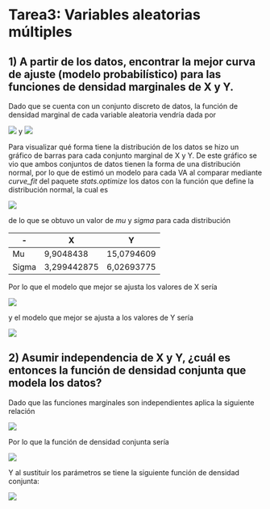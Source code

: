 # Tarea3: Variables aleatorias múltiples
## 1) A partir de los datos, encontrar la mejor curva de ajuste (modelo probabilístico) para las funciones de densidad marginales de X y Y.

Dado que se cuenta con un conjunto discreto de datos, la función de densidad marginal de cada variable aleatoria vendría dada por

<img src="https://render.githubusercontent.com/render/math?math=f_X(x)=\displaystyle\sum_{n=5}^25 P(x,y_n)"> y <img src="https://render.githubusercontent.com/render/math?math=f_Y(y)=\displaystyle\sum_{m=5}^15 P(x_m,y)">

Para visualizar qué forma tiene la distribución de los datos se hizo un gráfico de barras para cada conjunto marginal de X y Y.
De este gráfico se vio que ambos conjuntos de datos tienen la forma de una distribución normal, por lo que de estimó un modelo para cada VA al comparar mediante *curve_fit* del paquete *stats.optimize* los datos con la función que define la distribución normal, la cual es

<img src="https://render.githubusercontent.com/render/math?math=f_X(x)=\frac{1}{\sqrt{2 \pi \sigma^2}} \cdot e^{\left(\frac{-(x-\mu)^2}{2 \sigma^2}\right)}">

de lo que se obtuvo un valor de *mu* y *sigma* para cada distribución

-| X | Y 
----------|---|-----
Mu | 9,9048438 | 15,0794609
Sigma | 3,299442875 | 6,02693775

Por lo que el modelo que mejor se ajusta los valores de X sería

<img src="https://render.githubusercontent.com/render/math?math=f_X(x)=\frac{1}{\sqrt{2 \pi \cdot (3,299442875)^2}} \cdot e^{\left(\frac{-(x-9,9048438)^2}{2 \cdot (3,299442875)^2}\right)}">

y el modelo que mejor se ajusta a los valores de Y sería

<img src="https://render.githubusercontent.com/render/math?math=f_X(x)=\frac{1}{\sqrt{2 \pi \cdot (6,02693775)^2}} \cdot e^{\left(\frac{-(x-15,0794609)^2}{2 \cdot (6,02693775)^2}\right)}">

## 2) Asumir independencia de X y Y, ¿cuál es entonces la función de densidad conjunta que modela los datos?

Dado que las funciones marginales son independientes aplica la siguiente relación

<img src="https://render.githubusercontent.com/render/math?math=f_{X,Y}(x,y) = f_X(x) \cdot f_Y(y)">

Por lo que la función de densidad conjunta sería

<img src="https://render.githubusercontent.com/render/math?math=f_{X,Y}(x,y)=\frac{1}{2 \pi \sigma_x \sigma_y} \cdot e^{\left(\frac{-(x-\mu_x)^2}{2 {\sigma_x}^2} -\frac{(y-\mu_y)^2}{2 {\sigma_y}^2}\right)}">

Y al sustituir los parámetros se tiene la siguiente función de densidad conjunta:

<img src="https://render.githubusercontent.com/render/math?math=f_{X,Y}(x,y)=\frac{1}{2 \pi \cdot 90,88297215} \cdot e^{\left(\frac{-(x- 9,9048438)^2}{454,7802821} -\frac{(y- 3,3299442875)^2}{72,64795728}\right)}">
